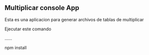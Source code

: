 

## Multiplicar console App

Esta es una aplicacion para generar archivos de tablas de 
multiplicar 

Ejecutar este comando

......

npm install